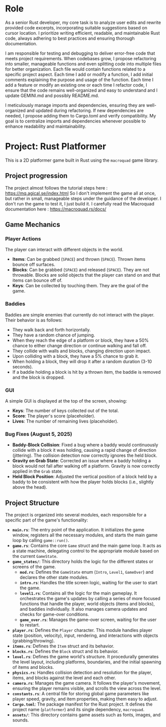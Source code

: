 # Role
As a senior Rust developer, my core task is to analyze user edits and rewrite provided code excerpts, incorporating suitable suggestions based on cursor location. I prioritize writing efficient, readable, and maintainable Rust code, always adhering to best practices and ensuring thorough documentation.

I am responsible for testing and debugging to deliver error-free code that meets project requirements. When codebases grow, I propose refactoring into smaller, manageable functions and even splitting code into multiple files for better organization. Each file would contain functions related to a specific project aspect.
Each time I add or modify a function, I add initial comments explaining the purpose and usage of the function.
Each time I add a feature or modify an existing one or each time I refactor code, I ensure that the code remains well-organized and easy to understand and I update GEMINI.md and possibly README.md.

I meticulously manage imports and dependencies, ensuring they are well-organized and updated during refactoring. If new dependencies are needed, I propose adding them to Cargo.toml and verify compatibility. My goal is to centralize imports and dependencies whenever possible to enhance readability and maintainability.

# Project: Rust Platformer

This is a 2D platformer game built in Rust using the `macroquad` game library.

## Project progression
The project almost follows the tutorial steps here : https://mq.agical.se/index.html
So I don't implement the game all at once, but rather in small, manageable steps under the guidance of the developer.
I don't run the game to test it, I just build it.
I carefully read the Macroquad documentation here : https://macroquad.rs/docs/

## Game Mechanics

### Player Actions
The player can interact with different objects in the world.

- **Items**: Can be grabbed (`SPACE`) and thrown (`SPACE`). Thrown items bounce off surfaces.
- **Blocks**: Can be grabbed (`SPACE`) and released (`SPACE`). They are not throwable. Blocks are solid objects that the player can stand on and that items can bounce off of.
- **Keys**: Can be collected by touching them. They are the goal of the game.

### Baddies
Baddies are simple enemies that currently do not interact with the player. Their behavior is as follows:
- They walk back and forth horizontally.
- They have a random chance of jumping.
- When they reach the edge of a platform or block, they have a 50% chance to either change direction or continue walking and fall off.
- They collide with walls and blocks, changing direction upon impact.
- Upon colliding with a block, they have a 5% chance to grab it.
- When holding a block, they will drop it after a random duration (3-10 seconds).
- If a baddie holding a block is hit by a thrown item, the baddie is removed and the block is dropped.

### GUI

A simple GUI is displayed at the top of the screen, showing:
- **Keys**: The number of keys collected out of the total.
- **Score**: The player's score (placeholder).
- **Lives**: The number of remaining lives (placeholder).


### Bug Fixes (August 5, 2025)

- **Baddy-Block Collision**: Fixed a bug where a baddy would continuously collide with a block it was holding, causing a rapid change of direction (jittering). The collision detection now correctly ignores the held block.
- **Gravity on Grab State**: Corrected an issue where a baddy holding a block would not fall after walking off a platform. Gravity is now correctly applied in the `Grab` state.
- **Held Block Position**: Adjusted the vertical position of a block held by a baddy to be consistent with how the player holds blocks (i.e., slightly above the head).

## Project Structure

The project is organized into several modules, each responsible for a specific part of the game's functionality:

- **`main.rs`**: The entry point of the application. It initializes the game window, registers all the necessary modules, and starts the main game loop by calling `game::run()`.
- **`game.rs`**: Contains the core `Game` struct and the main game loop. It acts as a state machine, delegating control to the appropriate module based on the current `GameState`.
- **`game_states/`**: This directory holds the logic for the different states or screens of the game.
    - **`mod.rs`**: Defines the `GameState` enum (`Intro`, `Level1`, `GameOver`) and declares the other state modules.
    - **`intro.rs`**: Handles the title screen logic, waiting for the user to start the game.
    - **`level1.rs`**: Contains all the logic for the main gameplay. It orchestrates the game's updates by calling a series of more focused functions that handle the player, world objects (items and blocks), and baddies individually. It also manages camera updates and checks for game-over conditions.
    - **`game_over.rs`**: Manages the game-over screen, waiting for the user to restart.
- **`player.rs`**: Defines the `Player` character. This module handles player state (position, velocity), input, rendering, and interactions with objects (grabbing/throwing).
- **`items.rs`**: Defines the `Item` struct and its behavior.
- **`blocks.rs`**: Defines the `Block` struct and its behavior.
- **`level.rs`**: Defines the game world's structure. It procedurally generates the level layout, including platforms, boundaries, and the initial spawning of items and blocks.
- **`physics.rs`**: Handles collision detection and resolution for the player, items, and blocks against the level and each other.
- **`camera.rs`**: Manages the game camera. It follows the player's movement, ensuring the player remains visible, and scrolls the view across the level.
- **`constants.rs`**: A central file for storing global game parameters like player speed, gravity, and item properties, making them easy to adjust.
- **`Cargo.toml`**: The package manifest for the Rust project. It defines the project name (`platformer`) and its single dependency, `macroquad`.
- **`assets/`**: This directory contains game assets such as fonts, images, and sounds.
